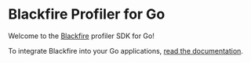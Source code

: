 Blackfire Profiler for Go
=========================

Welcome to the [Blackfire](https://blackfire.io) profiler SDK for Go!

To integrate Blackfire into your Go applications, [read the
documentation](https://blackfire.io/docs/integrations/go/sdk).
